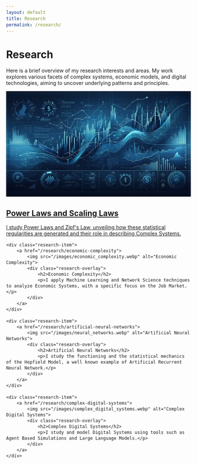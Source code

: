 ```yaml
---
layout: default
title: Research
permalink: /research/
---
```


<!-- Research Page Title -->
<h1>Research</h1>

<!-- Short Introductory Paragraph -->
Here is a brief overview of my research interests and areas. My work explores various facets of complex systems, economic models, and digital technologies, aiming to uncover underlying patterns and principles.

<div class="research-areas">
    <div class="research-item">
        <a href="/research/power-laws">
            <img src="/images/power_laws.webp" alt="Power Laws and Scaling Laws">
            <div class="research-overlay">
                <h2>Power Laws and Scaling Laws</h2>
                <p>I study Power Laws and Zipf's Law, unveiling how these statistical regularities are generated and their role in describing Complex Systems.</p>
            </div>
        </a>
    </div>
    
    <div class="research-item">
        <a href="/research/economic-complexity">
            <img src="/images/economic_complexity.webp" alt="Economic Complexity">
            <div class="research-overlay">
                <h2>Economic Complexity</h2>
                <p>I apply Machine Learning and Network Science techniques to analyze Economic Systems, with a specific focus on the Job Market.</p>
            </div>
        </a>
    </div>
    
    <div class="research-item">
        <a href="/research/artificial-neural-networks">
            <img src="/images/neural_networks.webp" alt="Artificial Neural Networks">
            <div class="research-overlay">
                <h2>Artificial Neural Networks</h2>
                <p>I study the functioning and the statistical mechanics of the Hopfield Model, a well known example of Artificial Recurrent Neural Network.</p>
            </div>
        </a>
    </div>
    
    <div class="research-item">
        <a href="/research/complex-digital-systems">
            <img src="/images/complex_digital_systems.webp" alt="Complex Digital Systems">
            <div class="research-overlay">
                <h2>Complex Digital Systems</h2>
                <p>I study and model Digital Systems using tools such as Agent Based Simulations and Large Language Models.</p>
            </div>
        </a>
    </div>
</div>

